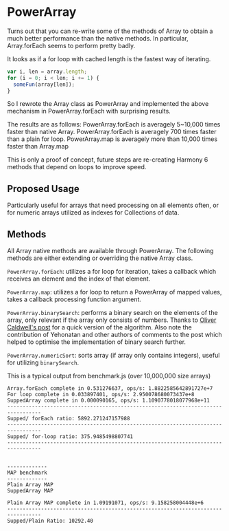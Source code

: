 # PowerArray

Turns out that you can re-write some of the methods of Array to obtain a much better performance than the native methods.
In particular, Array.forEach seems to perform pretty badly.

It looks as if a for loop with cached length is the fastest way of iterating.
```javascript
var i, len = array.length;
for (i = 0; i < len; i += 1) {
  someFun(array[len]);
}
```

So I rewrote the Array class as PowerArray and implemented the above mechanism in PowerArray.forEach with surprising results.

The results are as follows:
PowerArray.forEach is averagely 5~10,000 times faster than native Array.
PowerArray.forEach is averagely 700 times faster than a plain for loop.
PowerArray.map is averagely more than 10,000 times faster than Array.map

This is only a proof of concept, future steps are re-creating Harmony 6 methods that depend on loops to improve speed.

## Proposed Usage

Particularly useful for arrays that need processing on all elements often, or for numeric arrays utilized as indexes for Collections of data.

## Methods

All Array native methods are available through PowerArray. The following methods are either extending or overriding the native Array class.

`PowerArray.forEach`: utilizes a for loop for iteration, takes a callback which receives an element and the index of that element.

`PowerArray.map`: utilizes a for loop to return a PowerArray of mapped values, takes a callback processing function argument.

`PowerArray.binarySearch`: performs a binary search on the elements of the array, only relevant if the array only consists of numbers. Thanks to [Oliver Caldwell's post](http://oli.me.uk/2013/06/08/searching-javascript-arrays-with-a-binary-search/) for a quick version of the algorithm. Also note the contribution of Yehonatan and other authors of comments to the post which helped to optimise the implementation of binary search further. 

`PowerArray.numericSort`: sorts array (if array only contains integers), useful for utilizing `binarySearch`.

This is a typical output from benchmark.js (over 10,000,000 size arrays)

```
Array.forEach complete in 0.531276637, ops/s: 1.8822585642891727e+7
For loop complete in 0.033897401, ops/s: 2.950078680073437e+8
SuppedArray complete in 0.000090165, ops/s: 1.1090778018077968e+11
---------------------------------------------------------------------------------
Supped/ forEach ratio: 5892.271247157988
---------------------------------------------------------------------------------
Supped/ for-loop ratio: 375.9485498807741
---------------------------------------------------------------------------------


-------------
MAP benchmark
-------------
Plain Array MAP
SuppedArray MAP

Plain Array MAP complete in 1.09191071, ops/s: 9.158258004448e+6
---------------------------------------------------------------------------------
Supped/Plain Ratio: 10292.40
```
